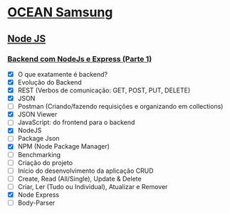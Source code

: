 # [OCEAN Samsung](http://oceanbrasil.com/) 

## [Node JS](https://github.com/kakanew/OCEAN_NODE_JS)

### [Backend com NodeJs e Express (Parte 1)](https://github.com/kakanew/OCEAN_NODE_JS/tree/master/Backend_NodeJs_Express)

- [x] O que exatamente é backend?
- [x] Evolução do Backend
- [x] REST (Verbos de comunicação: GET, POST, PUT, DELETE)
- [x] JSON
- [ ] Postman (Criando/fazendo requisições e organizando em collections)
- [x] JSON Viewer
- [ ] JavaScript: do frontend para o backend
- [x] NodeJS
- [ ] Package Json
- [x] NPM (Node Package Manager)
- [ ] Benchmarking
- [ ] Criação do projeto
- [ ] Início do desenvolvimento da aplicação CRUD
- [ ] Create, Read (All/Single), Update & Delete
- [ ] Criar, Ler (Tudo ou Individual), Atualizar e Remover
- [x] Node Express
- [ ] Body-Parser